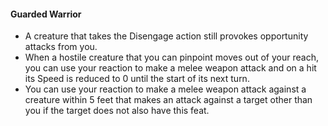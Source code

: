#### Guarded Warrior

- A creature that takes the Disengage action still provokes opportunity attacks from you.
- When a hostile creature that you can pinpoint moves out of your reach, you can use your reaction to make a melee weapon attack and on a hit its Speed is reduced to 0 until the start of its next turn.
- You can use your reaction to make a melee weapon attack against a creature within 5 feet that makes an attack against a target other than you if the target does not also have this feat.
